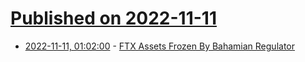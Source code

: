 # [Published on 2022-11-11](index.md)

* [2022-11-11, 01:02:00](https://slashdot.org/story/22/11/11/0044243/ftx-assets-frozen-by-bahamian-regulator?utm_source=rss1.0mainlinkanon&utm_medium=feed) - [FTX Assets Frozen By Bahamian Regulator](https://slashdot.org/story/22/11/11/0044243/ftx-assets-frozen-by-bahamian-regulator?utm_source=rss1.0mainlinkanon&utm_medium=feed)
